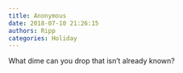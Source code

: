 ```yaml
---
title: Anonymous
date: 2018-07-10 21:26:15
authors: Ripp
categories: Holiday
---
```


 What dime can you drop that isn’t already known?